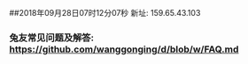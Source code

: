 ##2018年09月28日07时12分07秒 新址: 159.65.43.103
### 兔友常见问题及解答: https://github.com/wanggonging/d/blob/w/FAQ.md
